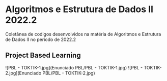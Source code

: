 # Algoritmos e Estrutura de Dados II 2022.2
Coletânea de codigos desenvolvidos na matéria de Algoritmos e Estrutura de Dados II no periodo de 2022.2

## Project Based Learning
![PBL - TOKTIK-1.jpg](Enunciado PBL/PBL - TOKTIK-1.jpg)
![PBL - TOKTIK-2.jpg](Enunciado PBL/PBL - TOKTIK-2.jpg)
